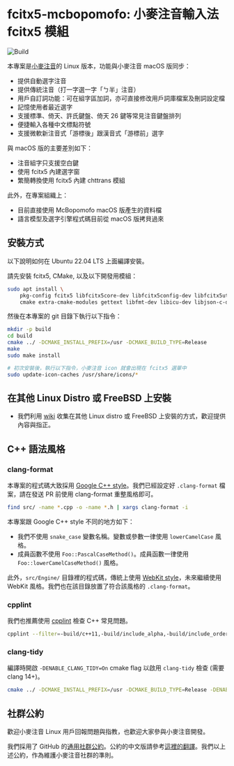 # fcitx5-mcbopomofo: 小麥注音輸入法 fcitx5 模組

![Build](https://github.com/openvanilla/fcitx5-mcbopomofo/actions/workflows/ci.yaml/badge.svg)

本專案是[小麥注音](https://github.com/openvanilla/McBopomofo)的 Linux 版本，功能與小麥注音 macOS 版同步：

- 提供自動選字注音
- 提供傳統注音（打一字選一字「ㄅ半」注音）
- 用戶自訂詞功能：可在組字區加詞，亦可直接修改用戶詞庫檔案及刪詞設定檔
- 記憶使用者最近選字
- 支援標準、倚天、許氏鍵盤、倚天 26 鍵等常見注音鍵盤排列
- 便捷輸入各種中文標點符號
- 支援微軟新注音式「游標後」跟漢音式「游標前」選字

與 macOS 版的主要差別如下：

- 注音組字只支援空白鍵
- 使用 fcitx5 內建選字窗
- 繁簡轉換使用 fcitx5 內建 chttrans 模組

此外，在專案組織上：

- 目前直接使用 McBopomofo macOS 版產生的資料檔
- 語言模型及選字引擎程式碼目前從 macOS 版拷貝過來

## 安裝方式

以下說明如何在 Ubuntu 22.04 LTS 上面編譯安裝。

請先安裝 fcitx5, CMake, 以及以下開發用模組：

```bash
sudo apt install \
    pkg-config fcitx5 libfcitx5core-dev libfcitx5config-dev libfcitx5utils-dev fcitx5-modules-dev\
    cmake extra-cmake-modules gettext libfmt-dev libicu-dev libjson-c-dev
```

然後在本專案的 git 目錄下執行以下指令：

```bash
mkdir -p build
cd build
cmake ../ -DCMAKE_INSTALL_PREFIX=/usr -DCMAKE_BUILD_TYPE=Release
make
sudo make install

# 初次安裝後，執行以下指令，小麥注音 icon 就會出現在 fcitx5 選單中
sudo update-icon-caches /usr/share/icons/*
```

## 在其他 Linux Distro 或 FreeBSD 上安裝

- 我們利用 [wiki](https://github.com/openvanilla/fcitx5-mcbopomofo/wiki#%E5%AE%89%E8%A3%9D%E8%AA%AA%E6%98%8E) 收集在其他 Linux distro 或 FreeBSD 上安裝的方式，歡迎提供內容與指正。

## C++ 語法風格

### clang-format

本專案的程式碼大致採用 [Google C++ style](https://google.github.io/styleguide/cppguide.html)。我們已經設定好 `.clang-format` 檔案，請在發送 PR 前使用 clang-format 重整風格即可。

```bash
find src/ -name *.cpp -o -name *.h | xargs clang-format -i
```

本專案跟 Google C++ style 不同的地方如下：

- 我們不使用 `snake_case` 變數名稱。變數或參數一律使用 `lowerCamelCase` 風格。
- 成員函數不使用 `Foo::PascalCaseMethod()`。成員函數一律使用 `Foo::lowerCamelCaseMethod()` 風格。

此外，`src/Engine/` 目錄裡的程式碼，傳統上使用 [WebKit style](https://webkit.org/code-style-guidelines/)，未來繼續使用 WebKit 風格。我們也在該目錄放置了符合該風格的 `.clang-format`。

### cpplint

我們也推薦使用 [cpplint](https://github.com/cpplint/cpplint) 檢查 C++ 常見問題。

```bash
cpplint --filter=-build/c++11,-build/include_alpha,-build/include_order,-build/include_subdir,-readability/nolint,-runtime/references,-whitespace --recursive src/
```

### clang-tidy

編譯時開啟 `-DENABLE_CLANG_TIDY=On` cmake flag 以啟用 `clang-tidy` 檢查 (需要 clang 14+)。

```bash
cmake ../ -DCMAKE_INSTALL_PREFIX=/usr -DCMAKE_BUILD_TYPE=Release -DENABLE_CLANG_TIDY=On
```

## 社群公約

歡迎小麥注音 Linux 用戶回報問題與指教，也歡迎大家參與小麥注音開發。

我們採用了 GitHub 的[通用社群公約](https://github.com/openvanilla/fcitx5-mcbopomofo/blob/master/CODE_OF_CONDUCT.md)。公約的中文版請參考[這裡的翻譯](https://www.contributor-covenant.org/zh-tw/version/1/4/code-of-conduct/)。我們以上述公約，作為維護小麥注音社群的準則。
